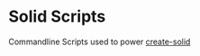 # Solid Scripts

Commandline Scripts used to power [create-solid](https://github.com/ryansolid/create-solid)